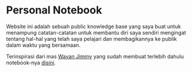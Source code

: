 # Personal Notebook

Website ini adalah sebuah public knowledge base yang saya buat untuk menampung catatan-catatan untuk membantu diri saya sendiri mengingat tentang hal-hal yang telah saya pelajari dan membagikannya ke publik dalam waktu yang bersamaan.

Terinspirasi dari mas [Wayan Jimmy](https://twitter.com/wayanjimmy) yang sudah membuat terlebih dahulu notebook-nya [disini](https://notebook.wayanjimmy.xyz/).